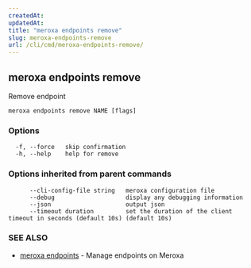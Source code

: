 ```yaml
---
createdAt: 
updatedAt: 
title: "meroxa endpoints remove"
slug: meroxa-endpoints-remove
url: /cli/cmd/meroxa-endpoints-remove/
---
```

## meroxa endpoints remove

Remove endpoint

```
meroxa endpoints remove NAME [flags]
```

### Options

```
  -f, --force   skip confirmation
  -h, --help    help for remove
```

### Options inherited from parent commands

```
      --cli-config-file string   meroxa configuration file
      --debug                    display any debugging information
      --json                     output json
      --timeout duration         set the duration of the client timeout in seconds (default 10s) (default 10s)
```

### SEE ALSO

* [meroxa endpoints](/cli/cmd/meroxa-endpoints/)	 - Manage endpoints on Meroxa

